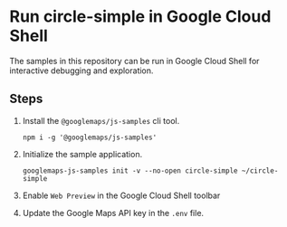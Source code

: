 # Run circle-simple in Google Cloud Shell

The samples in this repository can be run in Google Cloud Shell for interactive debugging and exploration.

## Steps

1. Install the `@googlemaps/js-samples` cli tool.

    ```
    npm i -g '@googlemaps/js-samples'
    ```
1. Initialize the sample application. 
    ```
    googlemaps-js-samples init -v --no-open circle-simple ~/circle-simple
    ```
1. Enable `Web Preview` in the Google Cloud Shell toolbar
1. Update the Google Maps API key in the `.env` file.

